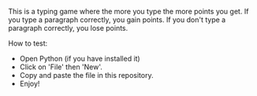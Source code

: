 This is a typing game where the more you type the more points you get. If you type a paragraph correctly, you gain points. If you don't type a paragraph correctly, you lose points.

How to test:
- Open Python (if you have installed it)
- Click on 'File' then 'New'.
- Copy and paste the file in this repository.
- Enjoy!
